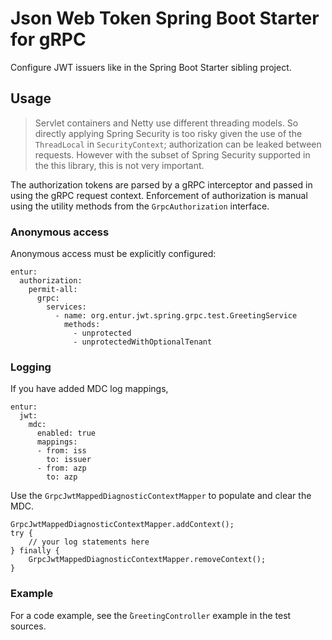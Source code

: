 # Json Web Token Spring Boot Starter for gRPC
Configure JWT issuers like in the Spring Boot Starter sibling project.

## Usage 

> Servlet containers and Netty use different threading models. So directly applying Spring Security is too risky given the use of the `ThreadLocal` in `SecurityContext`; authorization can be leaked between requests. However with the subset of Spring Security supported in the this library, this is not very important.

The authorization tokens are parsed by a gRPC interceptor and passed in using the gRPC request context. Enforcement of authorization is manual using the utility methods from the `GrpcAuthorization` interface.

### Anonymous access
Anonymous access must be explicitly configured:

```
entur:
  authorization:
    permit-all:
      grpc:
        services:
          - name: org.entur.jwt.spring.grpc.test.GreetingService
            methods:
              - unprotected
              - unprotectedWithOptionalTenant
```

### Logging
If you have added MDC log mappings, 

```
entur:
  jwt:
    mdc:
      enabled: true
      mappings:
      - from: iss
        to: issuer
      - from: azp
        to: azp
```

Use the `GrpcJwtMappedDiagnosticContextMapper` to populate and clear the MDC.

```
GrpcJwtMappedDiagnosticContextMapper.addContext();
try {
    // your log statements here
} finally {
    GrpcJwtMappedDiagnosticContextMapper.removeContext();
}
```

### Example
For a code example, see the ́`GreetingController` example in the test sources. 
